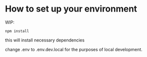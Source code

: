 # How to set up your environment

WIP:

`npm install`

this will install necessary dependencies

change .env to .env.dev.local for the purposes of local development.
